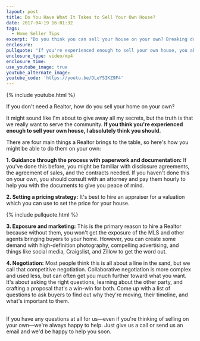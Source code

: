 ```yaml
---
layout: post
title: Do You Have What It Takes to Sell Your Own House?
date: 2017-04-19 16:01:32
tags:
  - Home Seller Tips
excerpt: "Do you think you can sell your house on your own? Breaking down exactly what a Realtor offers can help you determine whether you're qualified to take this task on."
enclosure:
pullquote: "If you're experienced enough to sell your own house, you absolutely should."
enclosure_type: video/mp4
enclosure_time:
use_youtube_image: true
youtube_alternate_image:
youtube_code: 'https://youtu.be/DLeY5IKZ9F4'
---
```



{% include youtube.html %}

If you don't need a Realtor, how do you sell your home on your own?

It might sound like I'm about to give away all my secrets, but the truth is that we really want to serve the community. **If you think you're experienced enough to sell your own house, I absolutely think you should.**

There are four main things a Realtor brings to the table, so here's how you might be able to do them on your own:

**1. Guidance through the process with paperwork and documentation:** If you've done this before, you might be familiar with disclosure agreements, the agreement of sales, and the contracts needed. If you haven't done this on your own, you should consult with an attorney and pay them hourly to help you with the documents to give you peace of mind.

**2. Setting a pricing strategy:** It's best to hire an appraiser for a valuation which you can use to set the price for your house.

{% include pullquote.html %}

**3. Exposure and marketing:** This is the primary reason to hire a Realtor because without them, you won't get the exposure of the MLS and other agents bringing buyers to your home. However, you can create some demand with high-definition photography, compelling advertising, and things like social media, Craigslist, and Zillow to get the word out.

**4. Negotiation:** Most people think this is all about a line in the sand, but we call that competitive negotiation. Collaborative negotiation is more complex and used less, but can often get you much further toward what you want. It's about asking the right questions, learning about the other party, and crafting a proposal that's a win-win for both. Come up with a list of questions to ask buyers to find out why they're moving, their timeline, and what's important to them.

<br>If you have any questions at all for us—even if you're thinking of selling on your own—we're always happy to help. Just give us a call or send us an email and we'd be happy to help you soon.